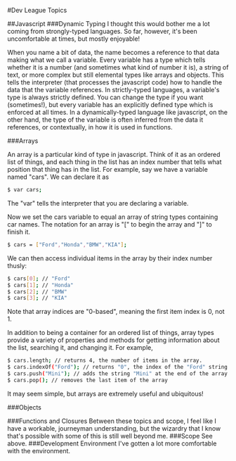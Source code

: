 #Dev League Topics

##Javascript
###Dynamic Typing
I thought this would bother me a lot coming from strongly-typed languages. So far, however, it's been uncomfortable at times, but mostly enjoyable!

When you name a bit of data, the name becomes a reference to that data making what we call a variable. Every variable has a type which tells whether it is a number (and sometimes what kind of number it is), a string of text, or more complex but still elemental types like arrays and objects. This tells the interpreter (that processes the javascript code) how to handle the data that the variable references. In strictly-typed languages, a variable's type is always strictly defined. You can change the type if you want (sometimes!), but every variable has an explicitly defined type which is enforced at all times. In a dynamically-typed language like javascript, on the other hand, the type of the variable is often inferred from the data it references, or contextually, in how it is used in functions.

###Arrays

An array is a particular kind of type in javascript. Think of it as an ordered list of things, and each thing in the list has an index number that tells what position that thing has in the list. For example, say we have a variable named "cars". We can declare it as
```sh
$ var cars;
```
The "var" tells the interpreter that you are declaring a variable.

Now we set the cars variable to equal an array of string types containing car names. The notation for an array is "[" to begin the array and "]" to finish it.
```sh
$ cars = ["Ford","Honda","BMW","KIA"];
```
We can then access individual items in the array by their index number thusly:
```sh
$ cars[0]; // "Ford"
$ cars[1]; // "Honda"
$ cars[2]; // "BMW"
$ cars[3]; // "KIA"
```
Note that array indices are "0-based", meaning the first item index is 0, not 1.

In addition to being a container for an ordered list of things, array types provide a variety of properties and methods for getting information about the list, searching it, and changing it. For example,
```sh
$ cars.length; // returns 4, the number of items in the array.
$ cars.indexOf("Ford"); // returns "0", the index of the "Ford" string in the array
$ cars.push("Mini"); // adds the string "Mini" at the end of the array
$ cars.pop(); // removes the last item of the array
```
It may seem simple, but arrays are extremely useful and ubiquitous!


###Objects

###Functions and Closures
Between these topics and scope, I feel like I have a workable, journeyman understanding, but the wizardry that I know that's possible with some of this is still well beyond me.
###Scope
See above.
###Development Environment
I've gotten a lot more comfortable with the environment.